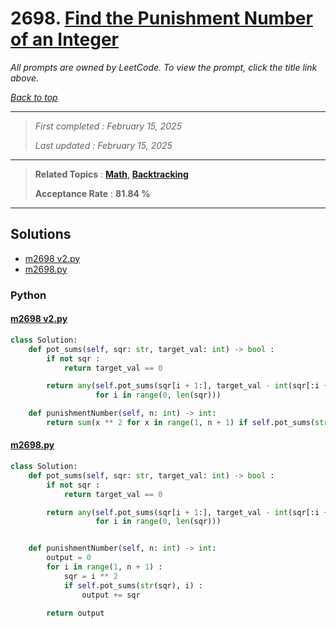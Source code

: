 # 2698. [Find the Punishment Number of an Integer](<https://leetcode.com/problems/find-the-punishment-number-of-an-integer>)

*All prompts are owned by LeetCode. To view the prompt, click the title link above.*

*[Back to top](<../README.md>)*

------

> *First completed : February 15, 2025*
>
> *Last updated : February 15, 2025*

------

> **Related Topics** : **[Math](<by_topic/Math.md>), [Backtracking](<by_topic/Backtracking.md>)**
>
> **Acceptance Rate** : **81.84 %**

------

## Solutions

- [m2698 v2.py](<../my-submissions/m2698 v2.py>)
- [m2698.py](<../my-submissions/m2698.py>)
### Python
#### [m2698 v2.py](<../my-submissions/m2698 v2.py>)
```Python
class Solution:
    def pot_sums(self, sqr: str, target_val: int) -> bool :
        if not sqr :
            return target_val == 0

        return any(self.pot_sums(sqr[i + 1:], target_val - int(sqr[:i + 1]))
                   for i in range(0, len(sqr)))

    def punishmentNumber(self, n: int) -> int:
        return sum(x ** 2 for x in range(1, n + 1) if self.pot_sums(str(x ** 2), x))
```

#### [m2698.py](<../my-submissions/m2698.py>)
```Python
class Solution:
    def pot_sums(self, sqr: str, target_val: int) -> bool :
        if not sqr :
            return target_val == 0

        return any(self.pot_sums(sqr[i + 1:], target_val - int(sqr[:i + 1]))
                   for i in range(0, len(sqr)))


    def punishmentNumber(self, n: int) -> int:
        output = 0
        for i in range(1, n + 1) :
            sqr = i ** 2
            if self.pot_sums(str(sqr), i) :
                output += sqr

        return output
```

